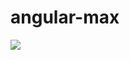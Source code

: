 # angular-max
<img src="image](https://user-images.githubusercontent.com/83633144/116978399-dbcffe00-aced-11eb-8a2b-ce0562bd555f.png">
